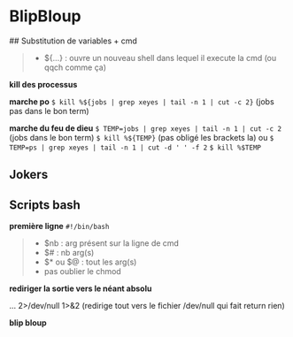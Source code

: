 # BlipBloup  

## Substitution de variables + cmd

> * ${...} : ouvre un nouveau shell dans lequel il execute la cmd (ou qqch comme ça) 

**kill des processus**

__marche po__
`$ kill %${jobs | grep xeyes | tail -n 1 | cut -c 2}`   (jobs pas dans le bon term)

__marche du feu de dieu__
`$ TEMP=jobs | grep xeyes | tail -n 1 | cut -c 2`       (jobs dans le bon term)
`$ kill %${TEMP}`                                       (pas obligé les brackets la)
ou
`$ TEMP=ps | grep xeyes | tail -n 1 | cut -d ' ' -f 2`
`$ kill %$TEMP`


## Jokers

## Scripts bash

**première ligne**
`#!/bin/bash`

> * $nb : arg présent sur la ligne de cmd
> * $#  : nb arg(s)
> * $* ou $@  : tout les arg(s)
> * pas oublier le chmod


**rediriger la sortie vers le néant absolu**

... 2>/dev/null 1>&2    (redirige tout vers le fichier /dev/null qui fait return rien)

**blip bloup**
